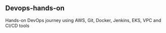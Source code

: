 ## Devops-hands-on
Hands-on DevOps journey using AWS, Git, Docker, Jenkins, EKS, VPC and CI/CD tools
